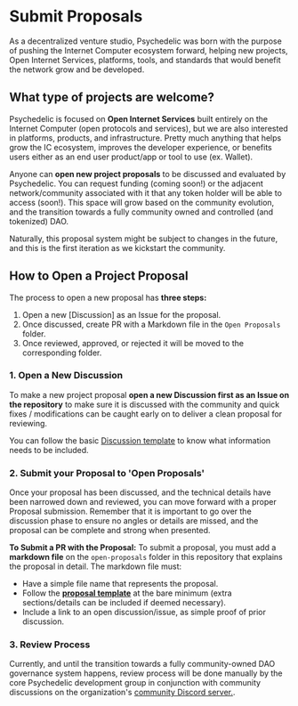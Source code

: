 # Submit Proposals
As a decentralized venture studio, Psychedelic was born with the purpose of pushing the Internet Computer ecosystem forward, helping new projects, Open Internet Services, platforms, tools, and standards that would benefit the network grow and be developed.

## What type of projects are welcome?

Psychedelic is focused on **Open Internet Services** built entirely on the Internet Computer (open protocols and services), but we are also interested in platforms, products, and infrastructure. Pretty much anything that helps grow the IC ecosystem, improves the developer experience, or benefits users either as an end user product/app or tool to use (ex. Wallet). 

Anyone can **open new project proposals** to be discussed and evaluated by Psychedelic. You can request funding (coming soon!) or the adjacent network/community associated with it that any token holder will be able to access (soon!). This space will grow based on the community evolution, and the transition towards a fully community owned and controlled (and tokenized) DAO. 

Naturally, this proposal system might be subject to changes in the future, and this is the first iteration as we kickstart the community.

## How to Open a Project Proposal

The process to open a new proposal has **three steps:**

1. Open a new [Discussion] as an Issue for the proposal.
2. Once discussed, create PR with a Markdown file in the `Open Proposals` folder.
3. Once reviewed, approved, or rejected it will be moved to the corresponding folder.


### 1. Open a New Discussion
To make a new project proposal **open a new Discussion first as an Issue on the repository** to make sure it is discussed with the community and quick fixes / modifications can be caught early on to deliver a clean proposal for reviewing.

You can follow the basic [Discussion template](https://github.com/Psychedelic/submit-proposals/issues/1) to know what information needs to be included.

### 2. Submit your Proposal to 'Open Proposals'

Once your proposal has been discussed, and the technical details have been narrowed down and reviewed, you can move forward with a proper Proposal submission. Remember that it is important to go over the discussion phase to ensure no angles or details are missed, and the proposal can be complete and strong when presented.

**To Submit a PR with the Proposal:**
To submit a proposal, you must add a **markdown file** on the `open-proposals` folder in this repository that explains the proposal in detail. The markdown file must:

- Have a simple file name that represents the proposal.
- Follow the **[proposal template](https://github.com/Psychedelic/submit-proposals/blob/main/open-proposals/template.md)** at the bare minimum (extra sections/details can be included if deemed necessary).
- Include a link to an open discussion/issue, as simple proof of prior discussion.

### 3. Review Process

Currently, and until the transition towards a fully community-owned DAO governance system happens, review process will be done manually by the core Psychedelic development group in conjunction with community discussions on the organization's [community Discord server.](https://discord.gg/yVEcEzmrgm).
